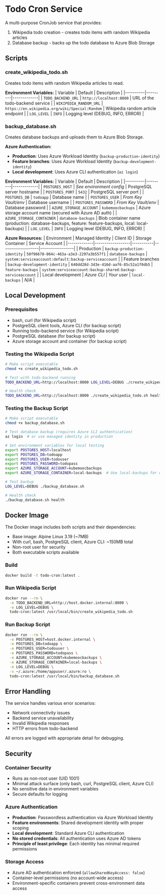 # Todo Cron Service

A multi-purpose CronJob service that provides:
1. Wikipedia todo creation - creates todo items with random Wikipedia articles
2. Database backup - backs up the todo database to Azure Blob Storage

## Scripts

### create_wikipedia_todo.sh
Creates todo items with random Wikipedia articles to read.

**Environment Variables:**
| Variable | Default | Description |
|----------|---------|-------------|
| `TODO_BACKEND_URL` | `http://localhost:8000` | URL of the todo-backend service |
| `WIKIPEDIA_RANDOM_URL` | `https://en.wikipedia.org/wiki/Special:Random` | Wikipedia random article endpoint |
| `LOG_LEVEL` | `INFO` | Logging level (DEBUG, INFO, ERROR) |

### backup_database.sh
Creates database backups and uploads them to Azure Blob Storage.

**Azure Authentication:**
- **Production**: Uses Azure Workload Identity (`backup-production-identity`)
- **Feature branches**: Uses Azure Workload Identity (`backup-development-identity`) 
- **Local development**: Uses Azure CLI authentication (`az login`)

**Environment Variables:**
| Variable | Default | Description |
|----------|---------|-------------|
| `POSTGRES_HOST` | *See environment config* | PostgreSQL server hostname |
| `POSTGRES_PORT` | `5432` | PostgreSQL server port |
| `POSTGRES_DB` | `todoapp` | Database name |
| `POSTGRES_USER` | *From Key Vault/env* | Database username |
| `POSTGRES_PASSWORD` | *From Key Vault/env* | Database password |
| `AZURE_STORAGE_ACCOUNT` | `kubemoocbackups` | Azure storage account name (secured with Azure AD auth) |
| `AZURE_STORAGE_CONTAINER` | `database-backups` | Blob container name (production: database-backups, feature: feature-backups, local: local-backups) |
| `LOG_LEVEL` | `INFO` | Logging level (DEBUG, INFO, ERROR) |

**Azure Resources:**
| Environment | Managed Identity | Client ID | Storage Container | Service Account |
|-------------|------------------|-----------|-------------------|-----------------|
| Production | `backup-production-identity` | `50f96678-064c-463a-a3e3-2297a3b557f1` | `database-backups` | `system:serviceaccount:default:backup-serviceaccount` |
| Feature branches | `backup-development-identity` | `640dd28d-3d3e-416d-aaf6-85c52a1f0db5` | `feature-backups` | `system:serviceaccount:backup-shared:backup-serviceaccount` |
| Local development | *Azure CLI* | *Your user* | `local-backups` | *N/A* |

## Local Development

### Prerequisites
- bash, curl (for Wikipedia script)
- PostgreSQL client tools, Azure CLI (for backup script)
- Running todo-backend service (for Wikipedia script)
- PostgreSQL database (for backup script)
- Azure storage account and container (for backup script)

### Testing the Wikipedia Script
```bash
# Make script executable
chmod +x create_wikipedia_todo.sh

# Test with todo-backend running
TODO_BACKEND_URL=http://localhost:8000 LOG_LEVEL=DEBUG ./create_wikipedia_todo.sh

# Health check
TODO_BACKEND_URL=http://localhost:8000 ./create_wikipedia_todo.sh health
```

### Testing the Backup Script
```bash
# Make script executable
chmod +x backup_database.sh

# Test database backup (requires Azure CLI authentication)
az login  # or use managed identity in production

# Set environment variables for local testing
export POSTGRES_HOST=localhost
export POSTGRES_DB=todoapp
export POSTGRES_USER=todouser
export POSTGRES_PASSWORD=todopass
export AZURE_STORAGE_ACCOUNT=kubemoocbackups
export AZURE_STORAGE_CONTAINER=local-backups  # Use local-backups for development

# Test backup
LOG_LEVEL=DEBUG ./backup_database.sh

# Health check
./backup_database.sh health
```

## Docker Image

The Docker image includes both scripts and their dependencies:
- Base image: Alpine Linux 3.19 (~7MB)
- With curl, bash, PostgreSQL client, Azure CLI: ~150MB total
- Non-root user for security
- Both executable scripts available

### Build
```bash
docker build -t todo-cron:latest .
```

### Run Wikipedia Script
```bash
docker run --rm \
  -e TODO_BACKEND_URL=http://host.docker.internal:8000 \
  -e LOG_LEVEL=DEBUG \
  todo-cron:latest /usr/local/bin/create_wikipedia_todo.sh
```

### Run Backup Script
```bash
docker run --rm \
  -e POSTGRES_HOST=host.docker.internal \
  -e POSTGRES_DB=todoapp \
  -e POSTGRES_USER=todouser \
  -e POSTGRES_PASSWORD=todopass \
  -e AZURE_STORAGE_ACCOUNT=kubemoocbackups \
  -e AZURE_STORAGE_CONTAINER=local-backups \
  -e LOG_LEVEL=DEBUG \
  -v ~/.azure:/home/appuser/.azure:ro \
  todo-cron:latest /usr/local/bin/backup_database.sh
```

## Error Handling

The service handles various error scenarios:
- Network connectivity issues
- Backend service unavailability
- Invalid Wikipedia responses
- HTTP errors from todo-backend

All errors are logged with appropriate detail for debugging.

## Security

### Container Security
- Runs as non-root user (UID 1001)
- Minimal attack surface (only bash, curl, PostgreSQL client, Azure CLI)
- No sensitive data in environment variables
- Secure defaults for logging

### Azure Authentication
- **Production**: Passwordless authentication via Azure Workload Identity
- **Feature environments**: Shared development identity with proper scoping
- **Local development**: Standard Azure CLI authentication
- **No stored credentials**: All authentication uses Azure AD tokens
- **Principle of least privilege**: Each identity has minimal required permissions

### Storage Access
- Azure AD authentication enforced (`allowSharedKeyAccess: false`)
- Container-level permissions (no account-wide access)
- Environment-specific containers prevent cross-environment data access
